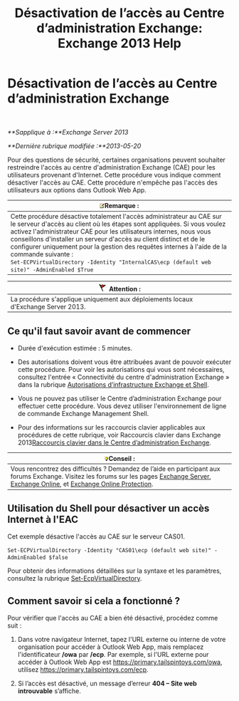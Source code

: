 ﻿---
title: 'Désactivation de l’accès au Centre d’administration Exchange: Exchange 2013 Help'
TOCTitle: Désactivation de l’accès au Centre d’administration Exchange
ms:assetid: 49f4fa77-1722-4703-81c9-8724ae0334fb
ms:mtpsurl: https://technet.microsoft.com/fr-fr/library/JJ218639(v=EXCHG.150)
ms:contentKeyID: 50478065
ms.date: 05/23/2018
mtps_version: v=EXCHG.150
ms.translationtype: MT
---

# Désactivation de l’accès au Centre d’administration Exchange

 

_**Sapplique à :**Exchange Server 2013_

_**Dernière rubrique modifiée :**2013-05-20_

Pour des questions de sécurité, certaines organisations peuvent souhaiter restreindre l'accès au centre d'administration Exchange (CAE) pour les utilisateurs provenant d'Internet. Cette procédure vous indique comment désactiver l'accès au CAE. Cette procédure n'empêche pas l'accès des utilisateurs aux options dans Outlook Web App.

<table>
<thead>
<tr class="header">
<th><img src="images/JJ159664.note(EXCHG.150).gif" title="Remarque" alt="Remarque" />Remarque :</th>
</tr>
</thead>
<tbody>
<tr class="odd">
<td>Cette procédure désactive totalement l'accès administrateur au CAE sur le serveur d'accès au client où les étapes sont appliquées. Si vous voulez activez l'administrateur CAE pour les utilisateurs internes, nous vous conseillons d'installer un serveur d'accès au client distinct et de le configurer uniquement pour la gestion des requêtes internes à l'aide de la commande suivante :<br />
<code>Set-ECPVirtualDirectory -Identity &quot;InternalCAS\ecp (default web site)&quot; -AdminEnabled $True</code></td>
</tr>
</tbody>
</table>


<table>
<thead>
<tr class="header">
<th><img src="images/JJ673034.Caution(EXCHG.150).gif" title="Attention" alt="Attention" />Attention :</th>
</tr>
</thead>
<tbody>
<tr class="odd">
<td>La procédure s'applique uniquement aux déploiements locaux d'Exchange Server 2013.</td>
</tr>
</tbody>
</table>


## Ce qu'il faut savoir avant de commencer

  - Durée d'exécution estimée : 5 minutes.

  - Des autorisations doivent vous être attribuées avant de pouvoir exécuter cette procédure. Pour voir les autorisations qui vous sont nécessaires, consultez l'entrée « Connectivité du centre d'administration Exchange » dans la rubrique [Autorisations d’infrastructure Exchange et Shell](exchange-and-shell-infrastructure-permissions-exchange-2013-help.md).

  - Vous ne pouvez pas utiliser le Centre d’administration Exchange pour effectuer cette procédure. Vous devez utiliser l'environnement de ligne de commande Exchange Management Shell.

  - Pour des informations sur les raccourcis clavier applicables aux procédures de cette rubrique, voir Raccourcis clavier dans Exchange 2013[Raccourcis clavier dans le Centre d’administration Exchange](keyboard-shortcuts-in-the-exchange-admin-center-exchange-online-protection-help.md).

<table>
<thead>
<tr class="header">
<th><img src="images/Bb125224.tip(EXCHG.150).gif" title="Conseil" alt="Conseil" />Conseil :</th>
</tr>
</thead>
<tbody>
<tr class="odd">
<td>Vous rencontrez des difficultés ? Demandez de l’aide en participant aux forums Exchange. Visitez les forums sur les pages <a href="https://go.microsoft.com/fwlink/p/?linkid=60612">Exchange Server</a>, <a href="https://go.microsoft.com/fwlink/p/?linkid=267542">Exchange Online</a>, et <a href="https://go.microsoft.com/fwlink/p/?linkid=285351">Exchange Online Protection</a>.</td>
</tr>
</tbody>
</table>


## Utilisation du Shell pour désactiver un accès Internet à l'EAC

Cet exemple désactive l'accès au CAE sur le serveur CAS01.

    Set-ECPVirtualDirectory -Identity "CAS01\ecp (default web site)" -AdminEnabled $false

Pour obtenir des informations détaillées sur la syntaxe et les paramètres, consultez la rubrique [Set-EcpVirtualDirectory](https://technet.microsoft.com/fr-fr/library/dd297991\(v=exchg.150\)).

## Comment savoir si cela a fonctionné ?

Pour vérifier que l'accès au CAE a bien été désactivé, procédez comme suit :

1.  Dans votre navigateur Internet, tapez l'URL externe ou interne de votre organisation pour accéder à Outlook Web App, mais remplacez l'identificateur **/owa** par **/ecp**. Par exemple, si l'URL externe pour accéder à Outlook Web App est https://primary.tailspintoys.com/owa, utilisez https://primary.tailspintoys.com/ecp.

2.  Si l’accès est désactivé, un message d’erreur **404 – Site web introuvable** s’affiche.

